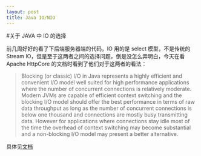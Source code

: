 ```yaml
---
layout: post
title: Java IO/NIO
---
```


#关于 JAVA 中 IO 的选择

前几周好好的看了下后端服务器端的代码，IO 用的是 select 模型，不是传统的 Stream IO，但是至于这两者之间的选择问题，倒是没怎么弄明白，今天在看 Apache HttpCore 的文档时看到了他们对于这两者的看法：

>Blocking (or classic) I/O in Java represents a highly efficient and convenient I/O model well suited for high performance applications where the number of concurrent connections is relatively moderate. Modern JVMs are capable of efficient context switching and the blocking I/O model should offer the best performance in terms of raw data throughput as long as the number of concurrent connections is below one thousand and connections are mostly busy transmitting data. However for applications where connections stay idle most of the time the overhead of context switching may become substantial and a non-blocking I/O model may present a better alternative.

具体见[文档](http://hc.apache.org/httpcomponents-core-4.4.x/tutorial/html/blocking-io.html)
